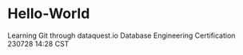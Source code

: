 # Hello-World
Learning Git through dataquest.io Database Engineering Certification 230728 14:28 CST
